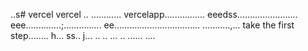 ..s# vercel
vercel
..
............
vercelapp................
eeedss........................
eee..............;...............
 ee..................................
...........,...
 take the first step........
h...
ss..
j...
..
..
...
..
......
....
